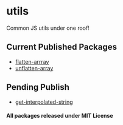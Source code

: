 # utils

Common JS utils under one roof!

## Current Published Packages

- [flatten-arrray](https://github.com/sambhav2612/utils/tree/main/flatten-array)
- [unflatten-array](https://github.com/sambhav2612/utils/tree/main/unflatten-array)

## Pending Publish

- [get-interpolated-string](https://github.com/sambhav2612/utils/tree/main/get-interpolated-string)

#### All packages released under MIT License
